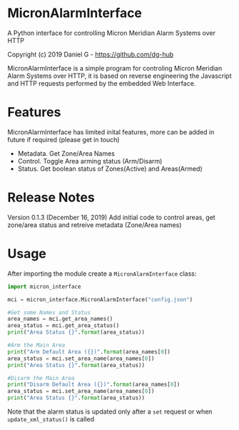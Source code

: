 # MicronAlarmInterface
A Python interface for controlling Micron Meridian Alarm Systems over HTTP

Copyright (c) 2019 Daniel G - https://github.com/dg-hub



MicronAlarmInterface is a simple program for controling Micron Meridian Alarm Systems over HTTP, it is based on reverse engineering the Javascript and HTTP requests performed by the embedded Web Interface.

# Features
MicronAlarmInterface has limited inital features, more can be added in future if required (please get in touch)

* Metadata.  Get Zone/Area Names
* Control.  Toggle Area arming status (Arm/Disarm)
* Status.  Get boolean status of Zones(Active) and Areas(Armed)

# Release Notes

Version 0.1.3 (December 16, 2019) Add initial code to control areas, get zone/area status and retreive metadata (Zone/Area names)

# Usage

After importing the module create a `MicronAlarmInterface` class:

```python
import micron_interface

mci = micron_interface.MicronAlarmInterface("config.json")

#Get some Names and Status 
area_names = mci.get_area_names()
area_status = mci.get_area_status()
print("Area Status {}".format(area_status))

#Arm the Main Area
print("Arm Default Area ({})".format(area_names[0])
area_status = mci.set_area_name(area_names[0])
print("Area Status {}".format(area_status))

#Disarm the Main Area
print("Disarm Default Area ({})".format(area_names[0])
area_status = mci.set_area_name(area_names[0])
print("Area Status {}".format(area_status))
```

Note that the alarm status is updated only after a `set` request or when `update_xml_status()` is called


